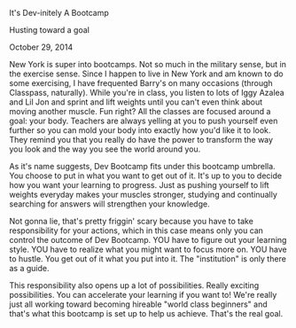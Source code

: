 It's Dev-initely A Bootcamp

Husting toward a goal

October 29, 2014

New York is super into bootcamps. Not so much in the military sense, but in the exercise sense. Since I happen to live in New York and am known to do some exercising, I have frequented Barry's on many occasions (through Classpass, naturally). While you're in class, you listen to lots of Iggy Azalea and Lil Jon and sprint and lift weights until you can't even think about moving another muscle. Fun right? All the classes are focused around a goal: your body. Teachers are always yelling at you to push yourself even further so you can mold your body into exactly how you'd like it to look. They remind you that you really do have the power to transform the way you look and the way you see the world around you.

As it's name suggests, Dev Bootcamp fits under this bootcamp umbrella. You choose to put in what you want to get out of it. It's up to you to decide how you want your learning to progress. Just as pushing yourself to lift weights everyday makes your muscles stronger, studying and continually searching for answers will strengthen your knowledge.

Not gonna lie, that's pretty friggin' scary because  you have to take responsibility for your actions, which in this case means only you can control the outcome of Dev Bootcamp. YOU have to figure out your learning style. YOU have to realize what you might want to focus more on. YOU have to hustle. You get out of it what you put into it. The "institution" is only there as a guide.

This responsibility also opens up a lot of possibilities. Really exciting possibilities. You can accelerate your learning if you want to! We're really just all working toward becoming hireable "world class beginners" and that's what this bootcamp is set up to help us achieve. That's the real goal.

